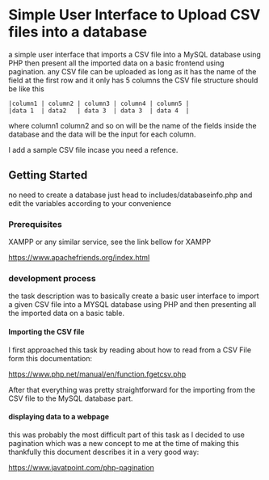 # Simple User Interface to Upload CSV files into a database

a simple user interface that imports a CSV file into a MySQL database using PHP then present all the imported data on a basic frontend using pagination.
any CSV file can be uploaded as long as it has the name of the field at the first row and it only has 5 columns the CSV file structure should be like this
```
|column1 | column2 | column3 | column4 | column5 |
|data 1  | data2   | data 3  | data 3  | data 4  |
```
where column1 column2 and so on will be the name of the fields inside the database and the data will be the input for each column.    

I add a sample CSV file incase you need a refence.
## Getting Started

no need to create a database just head to includes/databaseinfo.php and edit the variables according to your convenience

### Prerequisites

XAMPP or any similar service, see the link bellow for XAMPP

https://www.apachefriends.org/index.html

### development process

the task description was to basically create a basic user interface to import a given CSV file into a MYSQL database using PHP and then presenting all the imported data on a basic table.
#### Importing the CSV file
I first approached this task by reading about how to read from a CSV File form this documentation:  

https://www.php.net/manual/en/function.fgetcsv.php  

After that everything was pretty straightforward for the importing from the CSV file to the MySQL database part.

#### displaying data to a webpage  
this was probably the most difficult part of this task as I decided to use pagination which was a new concept to me at the time of making this thankfully this document describes it in a very good way:  


https://www.javatpoint.com/php-pagination  
